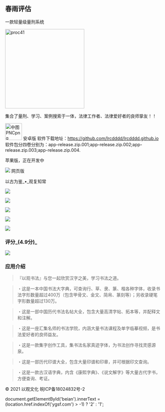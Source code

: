                                                            

## 春雨评估
一款轻量级量刑系统

<img width="256" alt="proc41" src="https://user-images.githubusercontent.com/116004005/200094497-8e0d6376-9d89-40fb-b5b2-da20399d8d39.png">

集合了量刑、学习、案例搜索于一体，法律工作者、法律爱好者的良师挚友！！

<img width="54" alt="中图PNCpng" src="https://user-images.githubusercontent.com/116004005/200094839-524c6678-716e-4f9d-abab-c3f5ea98ac01.png"> 安卓版
软件下载地址：https://github.com/lrcdddd/lrcdddd.github.io
软件包分四卷分别为：app-release.zip.001;app-release.zip.002;app-release.zip.003;app-release.zip.004.


苹果版，正在开发中

![](./image/web.png) 网页版

以古为鉴_•_观复知常

![](./image/app-01.jpg)

![](./image/app-02.jpg)

![](./image/app-03.jpg)

![](./image/app-04.jpg)

![](./image/app-05.jpg)

### 评分_(4.9分)_

![](./image/star.png)

### 应用介绍

> 『以观书法』与您一起欣赏汉字之美，学习书法之道。

> ・这是一本中国书法大字典，可查询行、草、隶、篆、楷各种字体，收录书法字形数量超过400万（包含甲骨文、金文、简帛、篆刻等）；另收录硬笔字形数量超过130万。

> ・这是一部中国历代书法名帖大全，包含大量高清字帖、拓本等，并配释文和注解。

> ・这是一座汇集名师的书法学院，内涵大量书法课程及单字临摹视频，是书法爱好者的良师益友。

> ・这是一款集字创作工具，集书法名家真迹字体，为书法创作寻找灵感源泉。

> ・这是一部历代印谱大全，包含大量印谱和印章，并可根据印文查询。

> ・这是一款古汉语字典，内含《康熙字典》、《说文解字》等大量古代字书，方便查询、考证。

© 2021 以观文化 皖ICP备18024832号-2

document.getElementById('beian').innerText = (location.href.indexOf('ygsf.com') > -1) ? '2' : '1';
